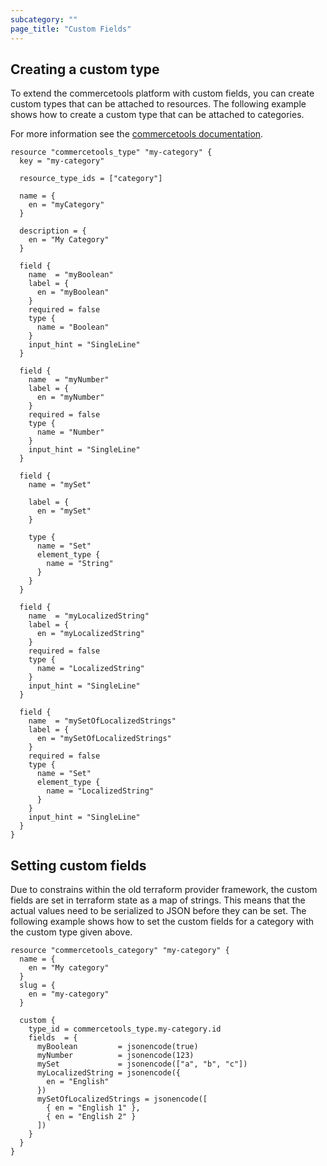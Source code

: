 ```yaml
---
subcategory: ""
page_title: "Custom Fields"
---
```


## Creating a custom type

To extend the commercetools platform with custom fields, you can create custom
types that can be attached to resources. The following example shows how to
create a custom type that can be attached to categories.

For more information see
the [commercetools documentation](https://docs.commercetools.com/api/projects/types).

```hcl
resource "commercetools_type" "my-category" {
  key = "my-category"

  resource_type_ids = ["category"]

  name = {
    en = "myCategory"
  }

  description = {
    en = "My Category"
  }

  field {
    name  = "myBoolean"
    label = {
      en = "myBoolean"
    }
    required = false
    type {
      name = "Boolean"
    }
    input_hint = "SingleLine"
  }

  field {
    name  = "myNumber"
    label = {
      en = "myNumber"
    }
    required = false
    type {
      name = "Number"
    }
    input_hint = "SingleLine"
  }

  field {
    name = "mySet"

    label = {
      en = "mySet"
    }

    type {
      name = "Set"
      element_type {
        name = "String"
      }
    }
  }

  field {
    name  = "myLocalizedString"
    label = {
      en = "myLocalizedString"
    }
    required = false
    type {
      name = "LocalizedString"
    }
    input_hint = "SingleLine"
  }

  field {
    name  = "mySetOfLocalizedStrings"
    label = {
      en = "mySetOfLocalizedStrings"
    }
    required = false
    type {
      name = "Set"
      element_type {
        name = "LocalizedString"
      }
    }
    input_hint = "SingleLine"
  }
}
```

## Setting custom fields

Due to constrains within the old terraform provider framework, the custom fields
are set in terraform state as a map of strings. This means that the actual
values need to be serialized to JSON before they can be set. The following
example shows how to set the custom fields for a category with the custom type
given above.

```hcl
resource "commercetools_category" "my-category" {
  name = {
    en = "My category"
  }
  slug = {
    en = "my-category"
  }

  custom {
    type_id = commercetools_type.my-category.id
    fields  = {
      myBoolean         = jsonencode(true)
      myNumber          = jsonencode(123)
      mySet             = jsonencode(["a", "b", "c"])
      myLocalizedString = jsonencode({
        en = "English"
      })
      mySetOfLocalizedStrings = jsonencode([
        { en = "English 1" },
        { en = "English 2" }
      ])
    }
  }
}
```
